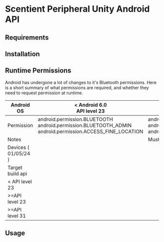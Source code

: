 # Scentient Peripheral Unity Android API

## Requirements

## Installation

## Runtime Permissions

Android has undergone a lot of changes to it's Bluetooth permissions. Here is a short summary of what permissions are required, and whether they need to request permission at runtime.

| Android OS           | < Android 6.0<br>API level 23<br>                                                                       | \>= Android 6.0<br>API level 23<br>                                                                     | \>= Android 12<br>API Level 31                                     |
| -------------------- | ------------------------------------------------------------------------------------------------------- | ------------------------------------------------------------------------------------------------------- | ---------------------------------------------------------------------- |
| Permission           | android.permission.BLUETOOTH android.permission.BLUETOOTH_ADMIN android.permission.ACCESS_FINE_LOCATION | android.permission.BLUETOOTH android.permission.BLUETOOTH_ADMIN android.permission.ACCESS_FINE_LOCATION | android.permission.BLUETOOTH_CONNECT android.permission.BLUETOOTH_SCAN |
| Notes                |                                                                                                         | Must request runtime permissions                                                                        | Permissions required for BLE changed                                   |
| Devices ( 01/05/24 ) |                                                                                                         |                                                                                                         | OnePlus Nord, Meta Quest 2                                             |
| Target build api     |                                                                                                         |                                                                                                         |                                                                        |
| < API level 23       |                                                                                                         |                                                                                                         |                                                                        |
| \>=API level 23      |                                                                                                         |                                                                                                         |                                                                        |
| \>=API level 31      |                                                                                                         |                                                                                                         |                                                                        |


## Usage


